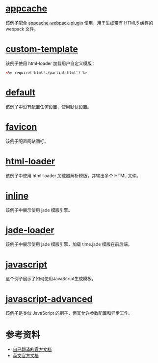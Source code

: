 # [appcache](https://github.com/tsingwong/html-webpack-plugin-test/tree/master/example/appcache)

该例子配合 [appcache-webpack-plugin](https://github.com/lettertwo/appcache-webpack-plugin) 使用，用于生成带有 HTML5 缓存的 webpack 文件。

# [custom-template](https://github.com/tsingwong/html-webpack-plugin-test/tree/master/example/custom-template)

该例子使用 html-loader 加载用户自定义模版：

```html
<%= require('html!./partial.html') %>
```

# [default](https://github.com/tsingwong/html-webpack-plugin-test/tree/master/example/defaults)

该例子中没有配置任何设置，使用默认设置。

# [favicon](https://github.com/tsingwong/html-webpack-plugin-test/tree/master/example/favicon)

该例子配置网站图标。

# [html-loader](https://github.com/tsingwong/html-webpack-plugin-test/tree/master/example/html-loader)

该例子中使用 html-loader 加载器解析模版，并输出多个 HTML 文件。

# [inline](https://github.com/tsingwong/html-webpack-plugin-test/tree/master/example/inline)

该例子中展示使用 jade 模版引擎。

# [jade-loader](https://github.com/tsingwong/html-webpack-plugin-test/tree/master/example/jade-loader)

该例子中展示使用 jade 模版引擎，加载 time.jade 模版在前后端。

# [javascript](https://github.com/tsingwong/html-webpack-plugin-test/tree/master/example/javascript)

这个例子展示了如何使用JavaScript生成模板。

# [javascript-advanced](https://github.com/tsingwong/html-webpack-plugin-test/tree/master/example/javascript-advanced)

该例子是类似 JavaScript 的例子，但其允许参数配置和异步工作。

# 参考资料

- [自己翻译的官方文档](http://www.tsingwong.cn/2016/10/24/webpack-%E6%8F%92%E4%BB%B6%E4%B9%8B-Html-Webpack-Plugin/)
- [英文官方文档](https://github.com/ampedandwired/html-webpack-plugin)
